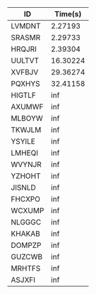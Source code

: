 |ID|Time(s)|
|-|-|
|LVMDNT|2.27193|
|SRASMR|2.29733|
|HRQJRI|2.39304|
|UULTVT|16.30224|
|XVFBJV|29.36274|
|PQXHYS|32.41158|
|HIGTLF|inf|
|AXUMWF|inf|
|MLBOYW|inf|
|TKWJLM|inf|
|YSYILE|inf|
|LMHEQI|inf|
|WVYNJR|inf|
|YZHOHT|inf|
|JISNLD|inf|
|FHCXPO|inf|
|WCXUMP|inf|
|NLGGGC|inf|
|KHAKAB|inf|
|DOMPZP|inf|
|GUZCWB|inf|
|MRHTFS|inf|
|ASJXFI|inf|
